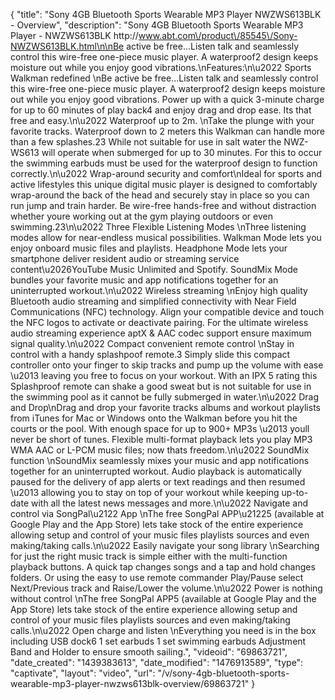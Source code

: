 {
    "title": "Sony 4GB Bluetooth Sports Wearable MP3 Player NWZWS613BLK - Overview",
    "description": "Sony 4GB Bluetooth Sports Wearable MP3 Player  - NWZWS613BLK http:\/\/www.abt.com\/product\/85545\/Sony-NWZWS613BLK.html\n\nBe active be free...Listen talk and seamlessly control this wire-free one-piece music player. A waterproof2 design keeps moisture out while you enjoy good vibrations.\nFeatures:\n\u2022 Sports Walkman redefined \nBe active be free...Listen talk and seamlessly control this wire-free one-piece music player. A waterproof2 design keeps moisture out while you enjoy good vibrations. Power up with a quick 3-minute charge for up to 60 minutes of play back4 and enjoy drag and drop ease. Its that free and easy.\n\u2022 Waterproof up to 2m. \nTake the plunge with your favorite tracks. Waterproof down to 2 meters this Walkman can handle more than a few splashes.23 While not suitable for use in salt water the NWZ-WS613 will operate when submerged for up to 30 minutes. For this to occur the swimming earbuds must be used for the waterproof design to function correctly.\n\u2022 Wrap-around security and comfort\nIdeal for sports and active lifestyles this unique digital music player is designed to comfortably wrap-around the back of the head and securely stay in place so you can run jump and train harder. Be wire-free hands-free and without distraction whether youre working out at the gym playing outdoors or even swimming.23\n\u2022 Three Flexible Listening Modes \nThree listening modes allow for near-endless musical possibilities. Walkman Mode lets you enjoy onboard music files and playlists. Headphone Mode lets your smartphone deliver resident audio or streaming service content\u2026YouTube Music Unlimited and Spotify. SoundMix Mode bundles your favorite music and app notifications together for an uninterrupted workout.\n\u2022 Wireless streaming \nEnjoy high quality Bluetooth audio streaming and simplified connectivity with Near Field Communications (NFC) technology. Align your compatible device and touch the NFC logos to activate or deactivate pairing. For the ultimate wireless audio streaming experience aptX & AAC codec support ensure maximum signal quality.\n\u2022 Compact convenient remote control \nStay in control with a handy splashpoof remote.3 Simply slide this compact controller onto your finger to skip tracks and pump up the volume with ease \u2013 leaving you free to focus on your workout. With an IPX 5 rating this Splashproof remote can shake a good sweat but is not suitable for use in the swimming pool as it cannot be fully submerged in water.\n\u2022 Drag and Drop\nDrag and drop your favorite tracks albums and workout playlists from iTunes for Mac or Windows onto the Walkman before you hit the courts or the pool. With enough space for up to 900+ MP3s \u2013 youll never be short of tunes. Flexible multi-format playback lets you play MP3 WMA AAC or L-PCM music files; now thats freedom.\n\u2022 SoundMix function \nSoundMix seamlessly mixes your music and app notifications together for an uninterrupted workout. Audio playback is automatically paused for the delivery of app alerts or text readings and then resumed \u2013 allowing you to stay on top of your workout while keeping up-to-date with all the latest news messages and more.\n\u2022 Navigate and control via SongPal\u2122 App \nThe free SongPal APP\u21225 (available at Google Play and the App Store) lets take stock of the entire experience allowing setup and control of your music files playlists sources and even making\/taking calls.\n\u2022 Easily navigate your song library \nSearching for just the right music track is simple either with the multi-function playback buttons. A quick tap changes songs and a tap and hold changes folders. Or using the easy to use remote commander Play\/Pause select Next\/Previous track and Raise\/Lower the volume.\n\u2022 Power is nothing without control \nThe free SongPal APP5 (available at Google Play and the App Store) lets take stock of the entire experience allowing setup and control of your music files playlists sources and even making\/taking calls.\n\u2022 Open charge and listen \nEverything you need is in the box including USB dock6 1 set earbuds 1 set swimming earbuds Adjustment Band and Holder to ensure smooth sailing.",
    "videoid": "69863721",
    "date_created": "1439383613",
    "date_modified": "1476913589",
    "type": "captivate",
    "layout": "video",
    "url": "\/v\/sony-4gb-bluetooth-sports-wearable-mp3-player-nwzws613blk-overview\/69863721"
}